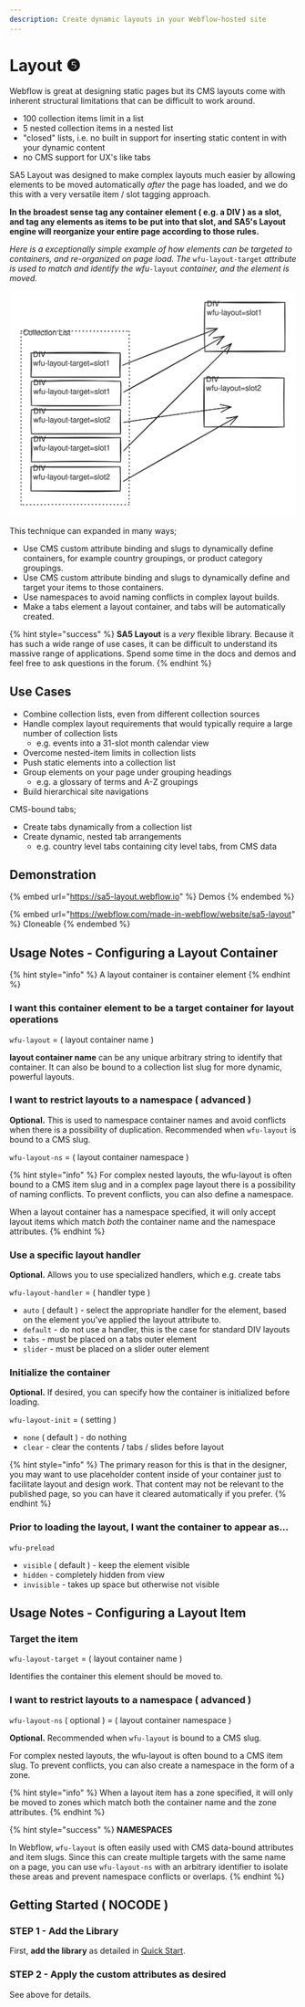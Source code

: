 ```yaml
---
description: Create dynamic layouts in your Webflow-hosted site
---
```


# Layout ❺

Webflow is great at designing static pages but its CMS layouts come with inherent structural limitations that can be difficult to work around.

* 100 collection items limit in a list
* 5 nested collection items in a nested list
* "closed" lists, i.e. no built in support for inserting static content in with your dynamic content
* no CMS support for UX's like tabs&#x20;

SA5 Layout was designed to make complex layouts much easier by allowing elements to be moved automatically _after_ the page has loaded, and we do this with a very versatile item / slot tagging approach.&#x20;

**In the broadest sense tag any container element ( e.g. a DIV ) as a slot, and tag any elements as items to be put into that slot, and SA5's Layout engine will reorganize your entire page according to those rules.**&#x20;

_Here is a exceptionally simple example of how elements can be targeted to containers, and re-organized on page load.  The_ `wfu-layout-target` _attribute is used to match and identify the wfu_`-layout` _container, and the element is moved._

<img src="../../.gitbook/assets/file.excalidraw (1).svg" alt="" class="gitbook-drawing">

This technique can expanded in many ways;

* Use CMS custom attribute binding and slugs to dynamically define containers, for example country groupings, or product category groupings.&#x20;
* Use CMS custom attribute binding and slugs to dynamically define and target your items to those containers.&#x20;
* Use namespaces to avoid naming conflicts in complex layout builds.&#x20;
* Make a tabs element a layout container, and tabs will be automatically created.  &#x20;

{% hint style="success" %}
**SA5 Layout** is a _very_ flexible library. Because it has such a wide range of use cases, it can be difficult to understand its massive range of applications. Spend some time in the docs and demos and feel free to ask questions in the forum.&#x20;
{% endhint %}

## Use Cases

* Combine collection lists, even from different collection sources
* Handle complex layout requirements that would typically require a large number of collection lists
  * e.g. events into a 31-slot month calendar view&#x20;
* Overcome nested-item limits in collection lists
* Push static elements into a collection list&#x20;
* Group elements on your page under grouping headings&#x20;
  * e.g. a glossary of terms and A-Z groupings&#x20;
* Build hierarchical site navigations

CMS-bound tabs;&#x20;

* Create tabs dynamically from a collection list
* Create dynamic, nested tab arrangements
  * e.g. country level tabs containing city level tabs, from CMS data&#x20;

## Demonstration

{% embed url="https://sa5-layout.webflow.io" %}
Demos
{% endembed %}

{% embed url="https://webflow.com/made-in-webflow/website/sa5-layout" %}
Cloneable
{% endembed %}

## Usage Notes - Configuring a Layout Container

{% hint style="info" %}
A layout container is container element
{% endhint %}

### I want this container element to be a target container for layout operations&#x20;

`wfu-layout` = ( layout container name )&#x20;

**layout container name** can be any unique arbitrary string to identify that container. It can also be bound to a collection list slug for more dynamic, powerful layouts. &#x20;

### I want to restrict layouts to a namespace ( advanced )&#x20;

**Optional.** This is used to namespace container names and avoid conflicts when there is a possibility of duplication.  Recommended when `wfu-layout` is bound to a CMS slug.&#x20;

`wfu-layout-ns` = ( layout container namespace )

{% hint style="info" %}
For complex nested layouts, the wfu-layout is often bound to a CMS item slug and in a complex page layout there is a possibility of naming conflicts. To prevent conflicts, you can also define a namespace.&#x20;

When a layout container has a namespace specified, it will only accept layout items which match _both_ the container name and the namespace attributes.&#x20;
{% endhint %}

### Use a specific layout handler

**Optional.** Allows you to use specialized handlers, which e.g. create tabs&#x20;

`wfu-layout-handler` = ( handler type )

* `auto` ( default ) - select the appropriate handler for the element, based on the element you've applied the layout attribute to.&#x20;
* `default` - do not use a handler, this is the case for standard DIV layouts&#x20;
* `tabs` - must be placed on a tabs outer element &#x20;
* `slider` - must be placed on a slider outer element

### Initialize the container

**Optional.** If desired, you can specify how the container is initialized before loading.&#x20;

`wfu-layout-init` = ( setting )

* `none` ( default ) - do nothing&#x20;
* `clear` - clear the contents / tabs / slides before layout&#x20;

{% hint style="info" %}
The primary reason for this is that in the designer, you may want to use placeholder content inside of your container just to facilitate layout and design work.  That content may not be relevant to the published page, so you can have it cleared automatically if you prefer.&#x20;
{% endhint %}

### Prior to loading the layout, I want the container to appear as...&#x20;

`wfu-preload`&#x20;

* `visible` ( default ) - keep the element visible&#x20;
* `hidden` - completely hidden from view
* `invisible` - takes up space but otherwise not visible&#x20;

## Usage Notes - Configuring a Layout Item

### Target the item

`wfu-layout-target` = ( layout container name )

Identifies the container this element should be moved to.&#x20;

### I want to restrict layouts to a namespace ( advanced )&#x20;

`wfu-layout-ns` ( optional ) = ( layout container namespace )

**Optional.** Recommended when `wfu-layout` is bound to a CMS slug. &#x20;

For complex nested layouts, the wfu-layout is often bound to a CMS item slug. To prevent conflicts, you can also create a namespace in the form of a zone.&#x20;

{% hint style="info" %}
When a layout item has a zone specified, it will only be moved to zones which match both the container name and the zone attributes.&#x20;
{% endhint %}

{% hint style="success" %}
**NAMESPACES**

In Webflow, `wfu-layout` is often easily used with CMS data-bound attributes and item slugs.  Since this can create multiple targets with the same name on a page, you can use `wfu-layout-ns` with an arbitrary identifier to isolate these areas and prevent namespace conflicts or overlaps.&#x20;
{% endhint %}

## Getting Started ( NOCODE ) <a href="#getting-started-nocode" id="getting-started-nocode"></a>

### STEP 1 - Add the Library <a href="#step-1---add-the-library" id="step-1---add-the-library"></a>

First, **add the library** as detailed in [Quick Start](../../sa5-html/quick-start.md).&#x20;

### STEP 2 - Apply the custom attributes as desired <a href="#step-2---apply-wfu-decode-to-the-html-embed-element-you-want-to-decode" id="step-2---apply-wfu-decode-to-the-html-embed-element-you-want-to-decode"></a>

See above for details.



